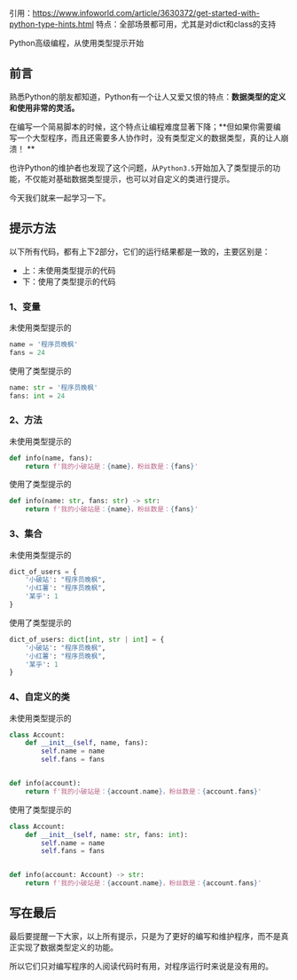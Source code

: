 引用：https://www.infoworld.com/article/3630372/get-started-with-python-type-hints.html
特点：全部场景都可用，尤其是对dict和class的支持

Python高级编程，从使用类型提示开始

## 前言

熟悉Python的朋友都知道，Python有一个让人又爱又恨的特点：**数据类型的定义和使用非常的灵活。**

在编写一个简易脚本的时候，这个特点让编程难度显著下降；**但如果你需要编写一个大型程序，而且还需要多人协作时，没有类型定义的数据类型，真的让人崩溃！
**

也许Python的维护者也发现了这个问题，从``Python3.5``开始加入了类型提示的功能，不仅能对基础数据类型提示，也可以对自定义的类进行提示。

今天我们就来一起学习一下。

## 提示方法

以下所有代码，都有上下2部分，它们的运行结果都是一致的，主要区别是：

- 上：未使用类型提示的代码
- 下：使用了类型提示的代码

### 1、变量

未使用类型提示的

```python
name = '程序员晚枫'
fans = 24
```

使用了类型提示的

```python
name: str = '程序员晚枫'
fans: int = 24
```

### 2、方法

未使用类型提示的

```python
def info(name, fans):
    return f'我的小破站是：{name}，粉丝数是：{fans}'
```

使用了类型提示的

```python
def info(name: str, fans: str) -> str:
    return f'我的小破站是：{name}，粉丝数是：{fans}'
```

### 3、集合

未使用类型提示的

```python
dict_of_users = {
    '小破站': "程序员晚枫",
    '小红薯': "程序员晚枫",
    '某乎': 1
}
```

使用了类型提示的

```python
dict_of_users: dict[int, str | int] = {
    '小破站': "程序员晚枫",
    '小红薯': "程序员晚枫",
    '某乎': 1
}
```

### 4、自定义的类

未使用类型提示的

```python
class Account:
    def __init__(self, name, fans):
        self.name = name
        self.fans = fans


def info(account):
    return f'我的小破站是：{account.name}，粉丝数是：{account.fans}'
```

使用了类型提示的

```python
class Account:
    def __init__(self, name: str, fans: int):
        self.name = name
        self.fans = fans


def info(account: Account) -> str:
    return f'我的小破站是：{account.name}，粉丝数是：{account.fans}'
```

## 写在最后

最后要提醒一下大家，以上所有提示，只是为了更好的编写和维护程序，而不是真正实现了数据类型定义的功能。

所以它们只对编写程序的人阅读代码时有用，对程序运行时来说是没有用的。

